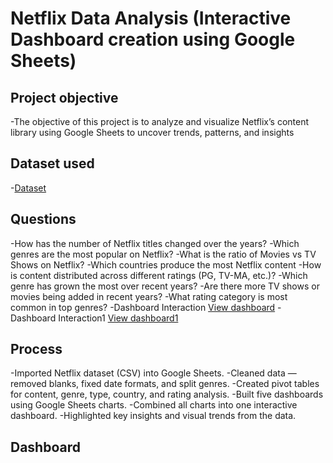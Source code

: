 # Netflix Data Analysis (Interactive Dashboard creation using Google Sheets)
## Project objective
-The objective of this project is to analyze and visualize Netflix’s content library using Google Sheets to uncover trends, patterns, and insights
## Dataset used
-<a href="https://github.com/Akash446-RM/Data-Analysis-Dashboard/blob/main/netflix_titles%20-%20data.csv">Dataset</a>
## Questions
-How has the number of Netflix titles changed over the years? 
-Which genres are the most popular on Netflix? 
-What is the ratio of Movies vs TV Shows on Netflix? 
-Which countries produce the most Netflix content
-How is content distributed across different ratings (PG, TV-MA, etc.)? 
-Which genre has grown the most over recent years? 
-Are there more TV shows or movies being added in recent years? 
-What rating category is most common in top genres?
-Dashboard Interaction <a href="https://github.com/Akash446-RM/Data-Analysis-Dashboard/blob/main/dashboard.png">View dashboard</a>
-Dashboard Interaction1 <a href="https://github.com/Akash446-RM/Data-Analysis-Dashboard/blob/main/dashboard1.png"> View dashboard1</a>

## Process
-Imported Netflix dataset (CSV) into Google Sheets.
-Cleaned data — removed blanks, fixed date formats, and split genres.
-Created pivot tables for content, genre, type, country, and rating analysis.
-Built five dashboards using Google Sheets charts.
-Combined all charts into one interactive dashboard.
-Highlighted key insights and visual trends from the data.
## Dashboard

